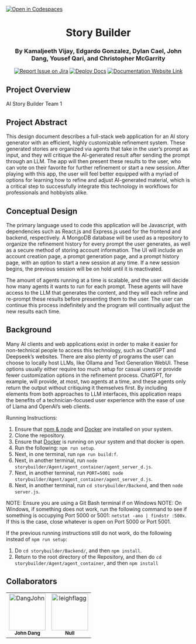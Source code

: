 [![Open in Codespaces](https://classroom.github.com/assets/launch-codespace-2972f46106e565e64193e422d61a12cf1da4916b45550586e14ef0a7c637dd04.svg)](https://classroom.github.com/open-in-codespaces?assignment_repo_id=17857627)
<div align="center">

# Story Builder
### By Kamaljeeth Vijay, Edgardo Gonzalez, Dylan Cael, John Dang, Yousef Qari, and Christopher McGarrity
[![Report Issue on Jira](https://img.shields.io/badge/Report%20Issues-Jira-0052CC?style=flat&logo=jira-software)](https://temple-cis-projects-in-cs.atlassian.net/jira/software/c/projects/SBTA/issues?jql=project%20%3D%20%22SBTA%22%20ORDER%20BY%20created%20DESC)
[![Deploy Docs](https://github.com/ApplebaumIan/tu-cis-4398-docs-template/actions/workflows/deploy.yml/badge.svg)](https://github.com/Capstone-Projects-2025-Spring/project-003-story-builder-team-1/actions/workflows/deploy.yml)
[![Documentation Website Link](https://img.shields.io/badge/-Documentation%20Website-brightgreen)](https://capstone-projects-2025-spring.github.io/project-003-story-builder-team-1/)


</div>

## Project Overview

AI Story Builder Team 1

## Project Abstract

This design document describes a full-stack web application for an AI story generator with an efficient, highly customizable refinement system. These generated stories are organized via agents that take in the user’s prompt as input, and they will critique the AI-generated result after sending the prompt through an LLM. The app will then present these results to the user, who can vote on their favorite for further refinement or start a new session. After playing with this app, the user will feel better equipped with a myriad of options for learning how to refine and adjust AI-generated material, which is a critical step to successfully integrate this technology in workflows for professionals and hobbyists alike.

## Conceptual Design

The primary language used to code this application will be Javascript, with dependencies such as React.js and Express.js used for the frontend and backend, respectively. A MongoDB database will be used as a repository to organize the refinement history for every prompt the user generates, as well as a secure method of storing account information. The UI will include an account creation page, a prompt generation page, and a prompt history page, with an option to start a new session at any time. If a new session begins, the previous session will be on hold until it is reactivated. 

The amount of agents running at a time is scalable, and the user will decide how many agents it wants to run for each prompt. These agents will have access to the LLM that generates the content, and they will each refine and re-prompt these results before presenting them to the user. The user can continue this process indefinitely and the program will continually adjust the new results each time.

## Background

Many AI clients and web applications exist in order to make it easier for non-technical people to access this technology, such as ChatGPT and Deepseek’s websites. There are also plenty of programs the user can choose to locally host LLMs, like Ollama and Text Generation WebUI. These options usually either require too much setup for casual users or provide fewer customization options in the refinement process. ChatGPT, for example, will provide, at most, two agents at a time, and these agents only return the output without critiquing it themselves first. By including elements from both approaches to LLM interfaces, this application reaps the benefits of a technician-focused user experience with the ease of use of Llama and OpenAI’s web clients.

Running Instructions:
1. Ensure that [npm & node](https://nodejs.org/en) and [Docker](https://www.docker.com/products/docker-desktop/) are installed on your system.
2. Clone the repository.
3. Ensure that [Docker](https://www.docker.com/products/docker-desktop/) is running on your system and that docker is open.
4. Run the following: ``npm run setup``.
5. Next, in one terminal, run ``npm run build:f``.
6. Next, in another terminal, run ``node storybuilder/Agent/agent_container/agent_server_d.js``.
7. Next, in another terminal, run ``PORT=5001 node storybuilder/Agent/agent_container/agent_server_d.js``.
8. Next, in another terminal, run ``cd storybuilder/Backend``, and then ``node server.js``.

NOTE: Ensure you are using a Git Bash terminal if on Windows
NOTE: On Windows, if something does not work, run the following command to see if something is occupying Port 5000 or 5001: ``netstat -ano | findstr :500x``. If this is the case, close whatever is open on Port 5000 or Port 5001.

If the previous running instructions still do not work, do the following instead of ``npm run setup``:
1. Do ``cd storybuilder/Backend/``, and then ``npm install``.
2. Return to the root directory of the Repository, and then do ``cd storybuilder/Agent/agent_container``, and then ``npm install``

## Collaborators

[//]: # ( readme: collaborators -start )
<table>
<tr>
    <td align="center">
        <a href="https://github.com/JawnnyD">
            <img src="https://media.licdn.com/dms/image/v2/D5603AQFm7qBiz7RFJw/profile-displayphoto-shrink_800_800/profile-displayphoto-shrink_800_800/0/1677198760248?e=1745452800&v=beta&t=G1zs2Syy5fzCnQ5KwwJpphi0q95V1fuWplLmwP2-Nt4" width="100;" alt="DangJohn"/>
            <br />
            <sub><b>John Dang</b></sub>
        </a>
    </td>
    <td align="center">
        <a href="https://github.com/leighflagg">
            <img src="https://avatars.githubusercontent.com/u/77810293?v=4" width="100;" alt="leighflagg"/>
            <br />
            <sub><b>Null</b></sub>
        </a>
    </td></tr>
</table>

[//]: # ( readme: collaborators -end )
